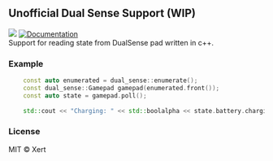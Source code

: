 ## Unofficial Dual Sense Support (WIP)
<a target="_blank" href="LICENSE" title="License: MIT"><img src="https://img.shields.io/badge/License-MIT-blue.svg"></a>
[![Documentation](https://img.shields.io/badge/docs-doxygen-blue.svg)](https://xertdev.github.io/dual_sense/)
<br>
<span>Support for reading state from DualSense pad written in c++.</span>
### Example
```c++
    const auto enumerated = dual_sense::enumerate();
    const dual_sense::Gamepad gamepad(enumerated.front());
    const auto state = gamepad.poll();
	
    std::cout << "Charging: " << std::boolalpha << state.battery.charging << std::endl;
```

### License
MIT © Xert